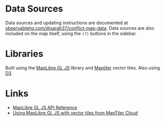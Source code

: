 # Data Sources

Data sources and updating instructions are documented at [observablehq.com/@sarah37/conflict-map-data](https://observablehq.com/@sarah37/conflict-map-data). Data sources are also included on the map itself, using the `(?)` buttons in the sidebar.

# Libraries

Built using the [MapLibre GL JS](https://github.com/maplibre/maplibre-gl-js) library and [Maptiler](https://www.maptiler.com/) vector tiles. Also using [D3](https://d3js.org/).

# Links

-   [MapLibre GL JS API Reference](https://maplibre.org/maplibre-gl-js-docs/api/)
-   [Using MapLibre GL JS with vector tiles from MapTiler Cloud](https://cloud.maptiler.com/maps/bright/maplibre-gl-js)
